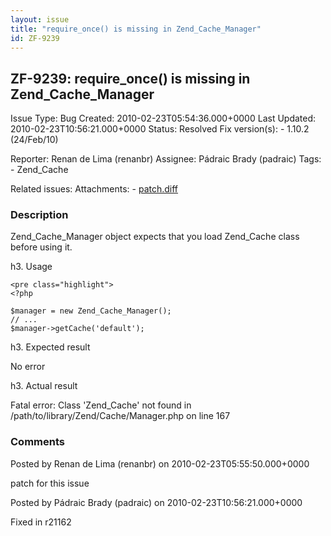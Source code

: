 ```yaml
---
layout: issue
title: "require_once() is missing in Zend_Cache_Manager"
id: ZF-9239
---
```


ZF-9239: require\_once() is missing in Zend\_Cache\_Manager
-----------------------------------------------------------

 Issue Type: Bug Created: 2010-02-23T05:54:36.000+0000 Last Updated: 2010-02-23T10:56:21.000+0000 Status: Resolved Fix version(s): - 1.10.2 (24/Feb/10)
 
 Reporter:  Renan de Lima (renanbr)  Assignee:  Pádraic Brady (padraic)  Tags: - Zend\_Cache
 
 Related issues: 
 Attachments: - [patch.diff](/issues/secure/attachment/12790/patch.diff)
 
### Description

Zend\_Cache\_Manager object expects that you load Zend\_Cache class before using it.

h3. Usage

 
    <pre class="highlight">
    <?php
    
    $manager = new Zend_Cache_Manager();
    // ...
    $manager->getCache('default');


h3. Expected result

No error

h3. Actual result

Fatal error: Class 'Zend\_Cache' not found in /path/to/library/Zend/Cache/Manager.php on line 167

 

 

### Comments

Posted by Renan de Lima (renanbr) on 2010-02-23T05:55:50.000+0000

patch for this issue

 

 

Posted by Pádraic Brady (padraic) on 2010-02-23T10:56:21.000+0000

Fixed in r21162

 

 